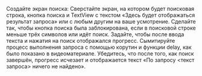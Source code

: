 Создайте экран поиска:
Сверстайте экран, на котором будет поисковая строка, кнопка поиска и TextView с текстом «Здесь будет отображаться результат запроса» или с любым другим на ваше усмотрение.
Сделайте так, чтобы кнопка поиска была заблокирована, если в поисковой строке меньше трёх символов или идёт поиск.
Задайте, чтобы после ввода текста и нажатия на поиск отображался прогресс.
Сымитируйте процесс выполнения запроса с помощью корутин и функции delay, как было показано в видеоматериале.
Убедитесь, что после того, как поиск завершён, прогресс исчезает и отображается текст «По запросу <текст запроса> ничего не найдено».
